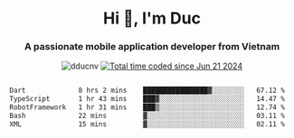 <h1 align="center">
  Hi 👋, I'm  Duc</h1>
<h3 align="center">A passionate mobile application developer from Vietnam</h3>  
  
<p align="center"> <img src="https://komarev.com/ghpvc/?username=dducnv&label=Profile%20views&color=0e75b6&style=flat" alt="dducnv" /> 
<a href="https://wakatime.com/@4d2a2cd9-1bcb-4dd1-84a4-dce128a35137"><img src="https://wakatime.com/badge/user/4d2a2cd9-1bcb-4dd1-84a4-dce128a35137.svg" alt="Total time coded since Jun 21 2024" /></a>
</p>  

<div style="width: 100vw; overflow-x: auto; flex:center">
  <!--START_SECTION:waka-->

```txt
Dart             8 hrs 2 mins    ████████████████▓░░░░░░░░   67.12 %
TypeScript       1 hr 43 mins    ███▓░░░░░░░░░░░░░░░░░░░░░   14.47 %
RobotFramework   1 hr 31 mins    ███▒░░░░░░░░░░░░░░░░░░░░░   12.74 %
Bash             22 mins         ▓░░░░░░░░░░░░░░░░░░░░░░░░   03.11 %
XML              15 mins         ▓░░░░░░░░░░░░░░░░░░░░░░░░   02.11 %
```

<!--END_SECTION:waka-->
</div>




  
